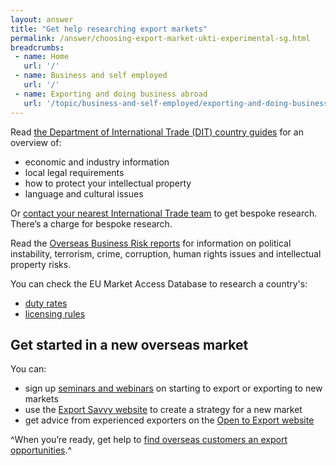 ```yaml
---
layout: answer
title: "Get help researching export markets"
permalink: /answer/choosing-export-market-ukti-experimental-sg.html
breadcrumbs:
 - name: Home
   url: '/'
 - name: Business and self employed
   url: '/'
 - name: Exporting and doing business abroad
   url: '/topic/business-and-self-employed/exporting-and-doing-business-abroad.html'
---
```


Read [the Department of International Trade (DIT) country guides](https://www.gov.uk/government/collections/exporting-country-guides) for an overview of:

- economic and industry information
- local legal requirements
- how to protect your intellectual property
- language and cultural issues

Or [contact your nearest International Trade team](http://www.uktiofficefinder.ukti.gov.uk/contactSearch.html) to get bespoke research. There’s a charge for bespoke research.

Read the [Overseas Business Risk reports](https://www.gov.uk/government/collections/overseas-business-risk) for information on political instability, terrorism, crime, corruption, human rights issues and intellectual property risks. 

You can check the EU Market Access Database to research a country's:

- [duty rates](http://madb.europa.eu/madb/datasetPreviewFormIFpubli.htm?datacat_id=IF&from=publi)
- [licensing rules](http://madb.europa.eu/madb/datasetPreviewFormATpubli.htm?datacat_id=AT&from=publi)


## Get started in a new overseas market

You can:

- sign up [seminars and webinars](https://www.events.ukti.gov.uk) on starting to export or exporting to new markets
- use the [Export Savvy website](https://www.exportsavvy.co.uk/plan/create-your-plan) to create a strategy for a new market
- get advice from experienced exporters on the [Open to Export website](http://opentoexport.com/ask-the-experts/latest-questions/) 

^When you’re ready, get help to [find overseas customers an export opportunities](/start/find-overseas-business-opportunities-experimental-sg.html).^
